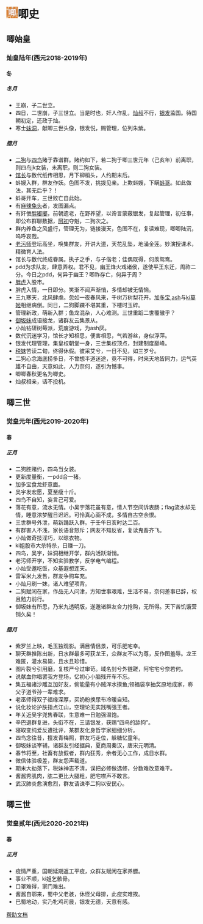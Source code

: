 # <img src="pictures/jiji.png"  height="30" width="30">唧史
## 唧始皇
### 灿皇陆年(西元2018-2019年)
#### 冬
##### *冬月*
- 王崩，子二世立。<br>
- 四日，二世崩，子三世立。当是时也，奸人作乱，[灿叔](members/benji.md#小灿)不行，[银发](members/benji.md#银发朝曦)监国。待国朝初定，还政于灿。<br>
- 寒士[妹洞](members/liezhuan.md#脑洞似黑洞)，献唧三世头像，银发悦，赐管理，位列朱紫。<br>
##### *腊月*
- [二狗](members/liezhuan.md#二狗)与[四鸟](members/liezhuan.md#四鸟)赌于靠谱群。赌约如下，若二狗于唧三世元年（己亥年）前离职，则四鸟jk女装，未离职，则二狗女装。<br>
- [馆长](members/liezhuan.md#馆长)与数代纸传相思，月下柳梢头，人约期末后。<br>
- 蚪嫂入群，群友作妖。色图不发，挑拨见亲。上欺蚪嫂，下瞒[蚪哥](members/liezhuan.md#蝌蚪)。如此做法，其无后乎？！<br>
- 蚪哥开车，三世败亡自此始。<br>
- 有[麻辣兔头](members/liezhuan.md#麻辣兔头)者，发图漏点。<br>
- 有奸佞[胖嘟嘟](members/liezhuan.md#pdd)，前朝遗老，在野养望，以谗言蒙蔽银发，复起管理，初任事，即公布群聊数据，[阿初](members/liezhuan.md#初音脑残粉)夺魁，二狗次之。<br>
- 群内养鱼之风盛行，管理无为，链接漫天，色图不在，复读难现，唧唧陆沉，呜呼哀哉。<br>
- [老污师](members/liezhuan.md#老污师)登坛高坐，唤集群友，开讲大道，天花乱坠，地涌金莲。妙演授课术，精微育人法。<br>
- 馆长与数代终成眷属。执子之手，与子偕老；佳偶既得，何羡鸳鸯。<br>
- pdd为求队友，肆意弄权。君不见，幽王烽火戏诸侯，遂使平王东迁，周祚二分。今日之pdd，何异于幽王？唧祚存亡，何异于周？<br>
- [胖虎](members/liezhuan.md#胖虎)入股市。<br>
- 胖虎入情，一日即分。笑渐不闻声渐悄，多情却被无情恼。<br>
- 三九寒天，北风肆虐。忽如一夜春风来，千树万树梨花开。[加多宝](members/liezhuan.md#不是加多宝),[ash](members/liezhuan.md#ash)与[ki莫姬](members/liezhuan.md#ki莫姬)相继病倒。同日，二狗脚踝不堪其重，下楼时玉碎。<br>
- 管理新政，萌新入群；鱼龙混杂，人心难测。三世重蹈二世覆辙乎？<br>
- [御坂妹](members/liezhuan.md#御坂妹)成语接龙，诸群友云集景从。<br>
- 小灿钻研树莓派，荒废游戏，为ash厌。<br>
- 数代沉迷学习，馆长才知相思，便害相思，气若游丝，身似浮萍。<br>
- 银发代理管理，集皇权朝堂一身，三世集权顶点，封建制度巅峰。<br>
- [税妹](members/liezhuan.md#妄想税)苦读二旬，终得休假。彼采艾兮，一日不见，如三岁兮。<br>
- 二狗心念海底捞多日，不曾想半道迷途，竟不可得，时来天地皆同力，运气英雄不自由，天意如此，人力奈何，遂引为憾事。<br>
- 唧唧春秋更名为唧史。<br>
- 灿叔相亲，话不投机。<br>
## 唧三世
### 觉皇元年(西元2019-2020年)
#### 春
##### *正月*
- 二狗胜赌约，四鸟当女装。<br>
- 更新度量衡，一pdd合一猪。<br>
- 加多宝食龙虾意面。<br>
- 吴宇发宏愿，夏至瘦十斤。<br>
- 四鸟不自知，妄言己可爱。<br>
- 落花有意，流水无情。小吴宇落花虽有意，情人节空间诉衷肠；flag流水却无情，睡意浓梦醒日迟迟。可怜真心画不成，多情自古空余恨。<br>
- 三世群号外泄，萌新踊跃入群。于壬午日亥时达二百。<br>
- 有群害人不浅，家长语音怒斥；网友不知反省，复读鬼畜齐飞。<br>
- 小灿做奇技淫巧，以晾衣物。<br>
- ki姐股市大杀特杀，日赚一刀。<br>
- 四鸟，吴宇，妹洞相继开学，群内活跃渐悄。<br>
- 老污师开学，不知实验教学，反学电气编程。<br>
- 小灿受邀吃饭，众基遐想连天。<br>
- 雷军米九发售，群友争购车充。<br>
- 小灿月刷一妹，诸人难望项背。<br>
- 二狗赋闲在家，作品无人问津，方知世事艰难，生活不易，奈何差事已辞，权且勉力前行。<br>
- 御坂妹有所思，乃米九透明版，遂邀诸群友合力抢购，无所得。天下苦饥饿营销久矣！<br>
##### *腊月*
- 紫罗兰上映，毛玉独观影。满目情侣景，可乐肥宅幸。<br>
- 聊天群推陈出新，日水群最多可获龙王，众群友不以为尊，反作图羞辱。龙王难匿，灌水易毙，且水且珍惜。<br>
- 图片裂兮引用磨，复核严兮过审苛。域名封兮外链蹉，阿宅宅兮奈若何。<br>
- 说献血你唱罢我方登场，忆初心小脑残开车不忘。<br>
- 集五福诸沙雕互加好友，偷能量有小贼浑水摸鱼;领福袋享抽奖原地成家，称父子道爷孙一辈难求。<br>
- 老巫师得双子福缘深厚，买奶粉换尿布冷暖自知。<br>
- 说化妆论护肤指点江山，空理论无实践嘴强王者。<br>
- 年关近吴宇兜售春联，生意难一日勉强温饱。<br>
- 辛巴退群复进，头衔不在，三请银发，获赐“四鸟的舔狗”。<br>
- 寝取变纯爱反遭批评，某群友化身哲学家细细分析。<br>
- 四鸟念往昔，擅发青梅照，群友巧走位，躲糖忆童年。<br>
- 御坂妹谈宰辅，诸群友引经据典，夏商周秦汉，唐宋元明清。<br>
- 春节将至，社畜有放假者，群内狂秀，余者无心工作，成日水群。<br>
- 微信体验极差，群友怨声载道。<br>
- 期末大劫落下，税妹神志不清，误把必修做选修，分数难改意难平。<br>
- 酱酱秀肌肉，肱二更比大腿粗，肥宅噤声不敢言。<br>
- 武汉肺炎愈演愈烈，群友请诛李二狗以安民心。<br>
## 唧三世
### 觉皇贰年(西元2020-2021年)
#### 春
##### *正月*
- 疫情严重，国朝延期返工平疫，众群友赋闲在家养膘。<br>
- 事业不顺，ki姐乞骸骨。<br>
- 口罩难得，家门难出。<br>
- 酱酱自鄂来，蜀中父老骇，休怪父母排，此疫实难挨。<br>
- 巴蜀地动，实乃牝鸡司晨，银发无德，天意有感。<br>
<footer><a href="help.md">帮助文档</a></footer>